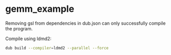 # gemm_example

Removing gsl from dependencies in dub.json can only successfully compile the program.

Compile using ldmd2:

```sh
dub build --compiler=ldmd2 --parallel --force
```
